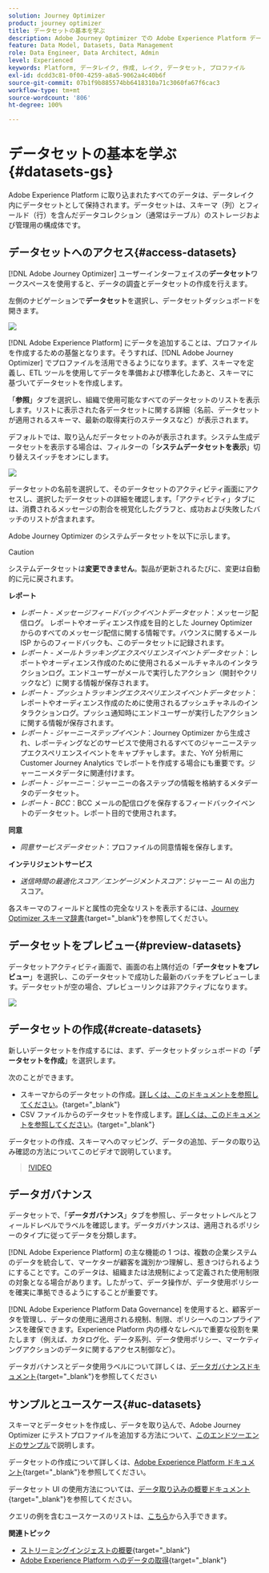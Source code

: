 ```yaml
---
solution: Journey Optimizer
product: journey optimizer
title: データセットの基本を学ぶ
description: Adobe Journey Optimizer での Adobe Experience Platform データセットの使用方法を説明します
feature: Data Model, Datasets, Data Management
role: Data Engineer, Data Architect, Admin
level: Experienced
keywords: Platform, データレイク, 作成, レイク, データセット, プロファイル
exl-id: dcdd3c81-0f00-4259-a8a5-9062a4c40b6f
source-git-commit: 07b1f9b885574bb6418310a71c3060fa67f6cac3
workflow-type: tm+mt
source-wordcount: '806'
ht-degree: 100%

---
```


# データセットの基本を学ぶ {#datasets-gs}

Adobe Experience Platform に取り込まれたすべてのデータは、データレイク内にデータセットとして保持されます。データセットは、スキーマ（列）とフィールド（行）を含んだデータコレクション（通常はテーブル）のストレージおよび管理用の構成体です。

## データセットへのアクセス{#access-datasets}

[!DNL Adobe Journey Optimizer] ユーザーインターフェイスの&#x200B;**データセット**&#x200B;ワークスペースを使用すると、データの調査とデータセットの作成を行えます。

左側のナビゲーションで&#x200B;**データセット**&#x200B;を選択し、データセットダッシュボードを開きます。

![](assets/datasets-home.png)

[!DNL Adobe Experience Platform] にデータを追加することは、プロファイルを作成するための基盤となります。そうすれば、[!DNL Adobe Journey Optimizer] でプロファイルを活用できるようになります。まず、スキーマを定義し、ETL ツールを使用してデータを準備および標準化したあと、スキーマに基づいてデータセットを作成します。

「**参照**」タブを選択し、組織で使用可能なすべてのデータセットのリストを表示します。リストに表示された各データセットに関する詳細（名前、データセットが適用されるスキーマ、最新の取得実行のステータスなど）が表示されます。

デフォルトでは、取り込んだデータセットのみが表示されます。システム生成データセットを表示する場合は、フィルターの「**システムデータセットを表示**」切り替えスイッチをオンにします。

![](assets/ajo-system-datasets.png)

データセットの名前を選択して、そのデータセットのアクティビティ画面にアクセスし、選択したデータセットの詳細を確認します。「アクティビティ」タブには、消費されるメッセージの割合を視覚化したグラフと、成功および失敗したバッチのリストが含まれます。

Adobe Journey Optimizer のシステムデータセットを以下に示します。


>[!CAUTION]
>
> システムデータセットは&#x200B;**変更できません**。製品が更新されるたびに、変更は自動的に元に戻されます。
>

**レポート**

* _レポート - メッセージフィードバックイベントデータセット_：メッセージ配信ログ。 レポートやオーディエンス作成を目的とした Journey Optimizer からのすべてのメッセージ配信に関する情報です。バウンスに関するメール ISP からのフィードバックも、このデータセットに記録されます。
* _レポート - メールトラッキングエクスペリエンスイベントデータセット_：レポートやオーディエンス作成のために使用されるメールチャネルのインタラクションログ。エンドユーザーがメールで実行したアクション（開封やクリックなど）に関する情報が保存されます。
* _レポート - プッシュトラッキングエクスペリエンスイベントデータセット_：レポートやオーディエンス作成のために使用されるプッシュチャネルのインタラクションログ。プッシュ通知時にエンドユーザーが実行したアクションに関する情報が保存されます。
* _レポート - ジャーニーステップイベント_：Journey Optimizer から生成され、レポーティングなどのサービスで使用されるすべてのジャーニーステップエクスペリエンスイベントをキャプチャします。また、YoY 分析用に Customer Journey Analytics でレポートを作成する場合にも重要です。ジャーニーメタデータに関連付けます。
* _レポート - ジャーニー_：ジャーニーの各ステップの情報を格納するメタデータのデータセット。
* _レポート - BCC_：BCC メールの配信ログを保存するフィードバックイベントのデータセット。レポート目的で使用されます。

**同意**

* _同意サービスデータセット_：プロファイルの同意情報を保存します。

**インテリジェントサービス**

* _送信時間の最適化スコア／エンゲージメントスコア_：ジャーニー AI の出力スコア。

各スキーマのフィールドと属性の完全なリストを表示するには、[Journey Optimizer スキーマ辞書](https://experienceleague.adobe.com/tools/ajo-schemas/schema-dictionary.html?lang=ja){target="_blank"}を参照してください。

## データセットをプレビュー{#preview-datasets}

データセットアクティビティ画面で、画面の右上隅付近の「**データセットをプレビュー**」を選択し、このデータセットで成功した最新のバッチをプレビューします。データセットが空の場合、プレビューリンクは非アクティブになります。

![](assets/dataset-preview.png)

## データセットの作成{#create-datasets}

新しいデータセットを作成するには、まず、データセットダッシュボードの「**データセットを作成**」を選択します。

次のことができます。

* スキーマからのデータセットの作成。[詳しくは、このドキュメントを参照してください](https://experienceleague.adobe.com/docs/experience-platform/catalog/datasets/user-guide.html?lang=ja#schema)。{target="_blank"}
* CSV ファイルからのデータセットを作成します。[詳しくは、このドキュメントを参照してください](https://experienceleague.adobe.com/docs/experience-platform/ingestion/tutorials/map-a-csv-file.html?lang=ja)。{target="_blank"}

データセットの作成、スキーマへのマッピング、データの追加、データの取り込み確認の方法についてこのビデオで説明しています。

>[!VIDEO](https://video.tv.adobe.com/v/334293?quality=12)

## データガバナンス

データセットで、「**データガバナンス**」タブを参照し、データセットレベルとフィールドレベルでラベルを確認します。データガバナンスは、適用されるポリシーのタイプに従ってデータを分類します。

[!DNL Adobe Experience Platform] の主な機能の 1 つは、複数の企業システムのデータを統合して、マーケターが顧客を識別かつ理解し、惹きつけられるようにすることです。このデータは、組織または法規制によって定義された使用制限の対象となる場合があります。したがって、データ操作が、データ使用ポリシーを確実に準拠できるようにすることが重要です。

 [!DNL Adobe Experience Platform Data Governance] を使用すると、顧客データを管理し、データの使用に適用される規制、制限、ポリシーへのコンプライアンスを確保できます。Experience Platform 内の様々なレベルで重要な役割を果たします（例えば、カタログ化、データ系列、データ使用ポリシー、マーケティングアクションのデータに関するアクセス制御など）。

データガバナンスとデータ使用ラベルについて詳しくは、[データガバナンスドキュメント](https://experienceleague.adobe.com/docs/experience-platform/data-governance/labels/user-guide.html?lang=ja){target="_blank"}を参照してください

## サンプルとユースケース{#uc-datasets}

スキーマとデータセットを作成し、データを取り込んで、Adobe Journey Optimizer にテストプロファイルを追加する方法について、[このエンドツーエンドのサンプル](../audience/creating-test-profiles.md)で説明します。

データセットの作成について詳しくは、[Adobe Experience Platform ドキュメント](https://experienceleague.adobe.com/docs/experience-platform/catalog/datasets/overview.html?lang=ja){target="_blank"}を参照してください。

データセット UI の使用方法については、[データ取り込みの概要ドキュメント](https://experienceleague.adobe.com/docs/experience-platform/ingestion/home.html?lang=ja){target="_blank"}を参照してください。

クエリの例を含むユースケースのリストは、[こちら](../data/datasets-query-examples.md)から入手できます。

**関連トピック**

* [ストリーミングインジェストの概要](https://experienceleague.adobe.com/docs/experience-platform/ingestion/streaming/overview.html?lang=ja){target="_blank"}
* [Adobe Experience Platform へのデータの取得](https://experienceleague.adobe.com/docs/experience-platform/ingestion/tutorials/ingest-batch-data.html?lang=ja){target="_blank"}
